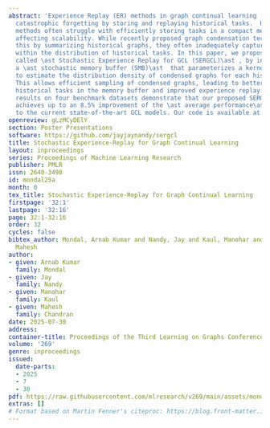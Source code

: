 ```yaml
---
abstract: 'Experience Replay (ER) methods in graph continual learning (GCL) mitigate
  catastrophic forgetting by storing and replaying historical tasks.  However, these
  methods often struggle with efficiently storing tasks in a compact memory buffer,
  affecting scalability. While recently proposed graph condensation techniques address
  this by summarizing historical graphs, they often inadequately capture variations
  within the distribution of historical tasks. In this paper, we propose a novel framework,
  called \ast Stochastic Experience Replay for GCL (SERGCL)\ast , by incorporating
  a \ast stochastic memory buffer (SMB)\ast  that parameterizes a kernel function
  to estimate the distribution density of condensed graphs for each historical task.
  This allows efficient sampling of condensed graphs, leading to better coverage of
  historical tasks in the memory buffer and improved experience replay. Our experimental
  results on four benchmark datasets demonstrate that our proposed SERGCL framework
  achieves up to an 8.5% improvement of the \ast average performance\ast  compared
  to the current state-of-the-art GCL models. Our code is available at: \href{https://github.com/jayjaynandy/sergcl}{https://github.com/jayjaynandy/sergcl}'
openreview: gLzMCyDElY
section: Poster Presentations
software: https://github.com/jayjaynandy/sergcl
title: Stochastic Experience-Replay for Graph Continual Learning
layout: inproceedings
series: Proceedings of Machine Learning Research
publisher: PMLR
issn: 2640-3498
id: mondal25a
month: 0
tex_title: Stochastic Experience-Replay for Graph Continual Learning
firstpage: '32:1'
lastpage: '32:16'
page: 32:1-32:16
order: 32
cycles: false
bibtex_author: Mondal, Arnab Kumar and Nandy, Jay and Kaul, Manohar and Chandran,
  Mahesh
author:
- given: Arnab Kumar
  family: Mondal
- given: Jay
  family: Nandy
- given: Manohar
  family: Kaul
- given: Mahesh
  family: Chandran
date: 2025-07-30
address:
container-title: Proceedings of the Third Learning on Graphs Conference
volume: '269'
genre: inproceedings
issued:
  date-parts:
  - 2025
  - 7
  - 30
pdf: https://raw.githubusercontent.com/mlresearch/v269/main/assets/mondal25a/mondal25a.pdf
extras: []
# Format based on Martin Fenner's citeproc: https://blog.front-matter.io/posts/citeproc-yaml-for-bibliographies/
---
```

